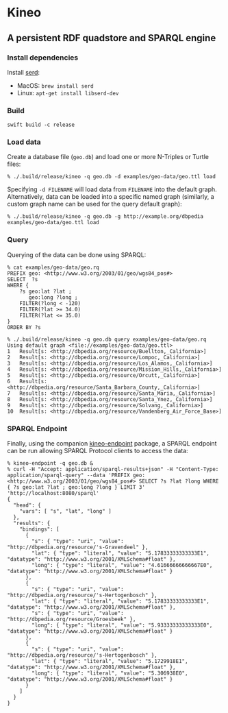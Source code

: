 # Kineo

## A persistent RDF quadstore and SPARQL engine

### Install dependencies

Install [serd](http://drobilla.net/software/serd):

* MacOS: `brew install serd`
* Linux: `apt-get install libserd-dev`

### Build

`swift build -c release`

### Load data

Create a database file (`geo.db`) and load one or more N-Triples or Turtle files:

```
% ./.build/release/kineo -q geo.db -d examples/geo-data/geo.ttl load
```

Specifying `-d FILENAME` will load data from `FILENAME` into the default graph.
Alternatively, data can be loaded into a specific named graph (similarly, a
custom graph name can be used for the query default graph):

```
% ./.build/release/kineo -q geo.db -g http://example.org/dbpedia examples/geo-data/geo.ttl load
```

### Query

Querying of the data can be done using SPARQL:

```
% cat examples/geo-data/geo.rq
PREFIX geo: <http://www.w3.org/2003/01/geo/wgs84_pos#>
SELECT  ?s
WHERE {
	?s geo:lat ?lat ;
	   geo:long ?long ;
	FILTER(?long < -120)
	FILTER(?lat >= 34.0)
	FILTER(?lat <= 35.0)
}
ORDER BY ?s

% ./.build/release/kineo -q geo.db query examples/geo-data/geo.rq
Using default graph <file://examples/geo-data/geo.ttl>
1	Result[s: <http://dbpedia.org/resource/Buellton,_California>]
2	Result[s: <http://dbpedia.org/resource/Lompoc,_California>]
3	Result[s: <http://dbpedia.org/resource/Los_Alamos,_California>]
4	Result[s: <http://dbpedia.org/resource/Mission_Hills,_California>]
5	Result[s: <http://dbpedia.org/resource/Orcutt,_California>]
6	Result[s: <http://dbpedia.org/resource/Santa_Barbara_County,_California>]
7	Result[s: <http://dbpedia.org/resource/Santa_Maria,_California>]
8	Result[s: <http://dbpedia.org/resource/Santa_Ynez,_California>]
9	Result[s: <http://dbpedia.org/resource/Solvang,_California>]
10	Result[s: <http://dbpedia.org/resource/Vandenberg_Air_Force_Base>]
```

### SPARQL Endpoint

Finally, using the companion [kineo-endpoint](https://github.com/kasei/kineo-endpoint) package,
a SPARQL endpoint can be run allowing SPARQL Protocol clients to access the data:

```
% kineo-endpoint -q geo.db &
% curl -H "Accept: application/sparql-results+json" -H "Content-Type: application/sparql-query" --data 'PREFIX geo: <http://www.w3.org/2003/01/geo/wgs84_pos#> SELECT ?s ?lat ?long WHERE { ?s geo:lat ?lat ; geo:long ?long } LIMIT 3' 'http://localhost:8080/sparql'
{
  "head": {
    "vars": [ "s", "lat", "long" ]
  },
  "results": {
    "bindings": [
      {
        "s": { "type": "uri", "value": "http://dbpedia.org/resource/'s-Gravendeel" },
        "lat": { "type": "literal", "value": "5.17833333333333E1", "datatype": "http://www.w3.org/2001/XMLSchema#float" },
        "long": { "type": "literal", "value": "4.61666666666667E0", "datatype": "http://www.w3.org/2001/XMLSchema#float" }
      },
      {
        "s": { "type": "uri", "value": "http://dbpedia.org/resource/'s-Hertogenbosch" },
        "lat": { "type": "literal", "value": "5.17833333333333E1", "datatype": "http://www.w3.org/2001/XMLSchema#float" },
        "s": { "type": "uri", "value": "http://dbpedia.org/resource/Groesbeek" },
        "long": { "type": "literal", "value": "5.93333333333333E0", "datatype": "http://www.w3.org/2001/XMLSchema#float" }
      },
      {
        "s": { "type": "uri", "value": "http://dbpedia.org/resource/'s-Hertogenbosch" },
        "lat": { "type": "literal", "value": "5.1729918E1", "datatype": "http://www.w3.org/2001/XMLSchema#float" },
        "long": { "type": "literal", "value": "5.306938E0", "datatype": "http://www.w3.org/2001/XMLSchema#float" }
      }
    ]
  }
}
```

